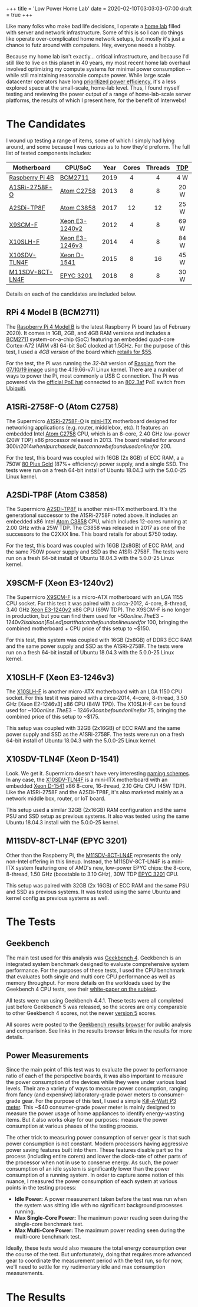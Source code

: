 +++
title = 'Low Power Home Lab'
date = 2020-02-10T03:03:03-07:00
draft = true
+++

Like many folks who make bad life decisions, I operate a [home
lab](https://www.reddit.com/r/homelab/) filled with server and network
infrastructure. Some of this is so I can do things like operate
over-complicated home network setups, but mostly it's just a chance to
futz around with computers. Hey, everyone needs a hobby.

Because my home lab isn't exactly... critical infrastructure, and because
I'd still like to live on this planet in 40 years, my most recent
home lab overhaul involved optimizing my compute systems for minimal
power consumption -- while still maintaining reasonable compute
power. While large scale datacenter operators have long [prioritized power
efficiency](https://www.google.com/about/datacenters/efficiency/),
it's a less explored space at the small-scale, home-lab
level. Thus, I found myself testing and reviewing the power output of
a range of home-lab-scale server platforms, the results of which I
present here, for the benefit of Interwebs!

The Candidates
==============

I wound up testing a range of items, some of which I simply had lying
around, and some because I was curious as to how they'd preform. The
full list of tested components includes:

| Motherboard       |  CPU/SoC         |  Year  |  Cores  |  Threads  |  [TDP]  |
| ----------------- | ---------------- | :----: | :-----: | :-------: | :-----: |
| [Raspberry Pi 4B] | [BCM2711]        |  2019  |   4     |   4       |   4 W   |
| [A1SRi-2758F-O]   | [Atom C2758]     |  2013  |   8     |   8       |  20 W   |
| [A2SDi-TP8F]      | [Atom C3858]     |  2017  |  12     |  12       |  25 W   |
| [X9SCM-F]         | [Xeon E3-1240v2] |  2012  |   4     |   8       |  69 W   |
| [X10SLH-F]        | [Xeon E3-1246v3] |  2014  |   4     |   8       |  84 W   |
| [X10SDV-TLN4F]    | [Xeon D-1541]    |  2015  |   8     |  16       |  45 W   |
| [M11SDV-8CT-LN4F] | [EPYC 3201]      |  2018  |   8     |   8       |  30 W   |

[TDP]: https://en.wikipedia.org/wiki/Thermal_design_power

[Raspberry Pi 4B]: https://www.raspberrypi.org/products/raspberry-pi-4-model-b/specifications/
[BCM2711]: https://www.raspberrypi.org/documentation/hardware/raspberrypi/bcm2711/README.md

[A1SRi-2758F-O]: https://www.supermicro.com/products/motherboard/ATOM/X10/A1SRi-2758F.cfm
[Atom C2758]: https://ark.intel.com/content/www/us/en/ark/products/77988/intel-atom-processor-c2758-4m-cache-2-40-ghz.html

[A2SDi-TP8F]: https://www.supermicro.com/en/products/motherboard/A2SDi-TP8F
[Atom C3858]: https://ark.intel.com/content/www/us/en/ark/products/97936/intel-atom-processor-c3858-12m-cache-up-to-2-0-ghz.html

[X9SCM-F]: https://www.supermicro.com/products/motherboard/Xeon/C202_C204/X9SCM-F.cfm
[Xeon E3-1240v2]: https://ark.intel.com/content/www/us/en/ark/products/65730/intel-xeon-processor-e3-1240-v2-8m-cache-3-40-ghz.html

[X10SLH-F]: https://www.supermicro.com/en/products/motherboard/x10slh-f
[Xeon E3-1246v3]: https://ark.intel.com/content/www/us/en/ark/products/80916/intel-xeon-processor-e3-1246-v3-8m-cache-3-50-ghz.html

[X10SDV-TLN4F]: https://www.supermicro.com/en/products/motherboard/X10SDV-TLN4F
[Xeon D-1541]: https://ark.intel.com/content/www/us/en/ark/products/91199/intel-xeon-processor-d-1541-12m-cache-2-10-ghz.html

[M11SDV-8CT-LN4F]: https://www.supermicro.com/en/products/motherboard/M11SDV-8CT-LN4F
[EPYC 3201]: https://www.amd.com/en/products/embedded-epyc-3000-series

Details on each of the candidates are included below.

RPi 4 Model B (BCM2711)
-----------------------

The [Raspberry Pi 4 Model
B](https://www.raspberrypi.org/products/raspberry-pi-4-model-b/specifications/)
is the latest Raspberry Pi board (as of February 2020). It comes in
1GB, 2GB, and 4GB RAM versions and includes a [BCM2711]
system-on-a-chip (SoC) featuring an embedded quad-core Cortex-A72 (ARM
v8) 64-bit SoC clocked at 1.5GHz. For the purpose of this test, I used
a *4GB version* of the board which [retails for
$55](https://www.pishop.us/product/raspberry-pi-4-model-b-4gb/).

For the test, the Pi was running the *32-bit* version of
[Raspian](https://www.raspbian.org/) from the [07/10/19
image](http://downloads.raspberrypi.org/raspbian/release_notes.txt)
using the 4.19.66-v7l Linux kernel. There are a number of ways to
power the Pi, most commonly a USB C connection. The Pi
was powered via the [official PoE
hat](https://www.raspberrypi.org/products/poe-hat/) connected to an
[802.3af](https://en.wikipedia.org/wiki/Power_over_Ethernet) PoE
switch from [Ubiquiti](https://www.ui.com/).

A1SRi-2758F-O (Atom C2758)
--------------------------

The Supermicro [A1SRi-2758F-O] is
[mini-ITX](https://en.wikipedia.org/wiki/Mini-ITX) motherboard
designed for networking applications (e.g. router, middlebox, etc). It
features an embedded Intel [Atom C2758] CPU, which is an 8-core, 2.40
GHz low-power (20W TDP) x86 processor released in 2013. The board
retailed for around $300 in 2014 when I purchased it, but can now be
found used online for ~$200.


For the test, this board was coupled with 16GB (2x 8GB) of ECC RAM, a
a 750W [80 Plus Gold](https://en.wikipedia.org/wiki/80_Plus) (87%+
efficiency) power supply, and a single SSD. The tests were run on a
fresh 64-bit install of Ubuntu 18.04.3 with the 5.0.0-25 Linux kernel.

A2SDi-TP8F (Atom C3858)
-----------------------

The Supermicro [A2SDi-TP8F] is another mini-ITX motherboard. It's the
generational successor to the A1SRi-2758F noted above. It includes an
embedded x86 Intel [Atom C3858] CPU, which includes 12-cores running
at 2.00 GHz with a 25W TDP. The C3858 was released in 2017 as one of
the successors to the C2XXX line. This board retails for about $750
today.

For the test, this board was coupled with 16GB (2x8GB) of ECC RAM,
and the same 750W power supply and SSD as the A1SRi-2758F. The tests
were run on a fresh 64-bit install of Ubuntu 18.04.3 with the 5.0.0-25
Linux kernel.

X9SCM-F (Xeon E3-1240v2)
------------------------

The Supermicro [X9SCM-F] is a micro-ATX motherboard with an LGA 1155
CPU socket. For this test it was paired with a circa-2012, 4-core,
8-thread, 3.40 GHz [Xeon E3-1240v2] x86 CPU (69W TDP). The X9SCM-F is no
longer in production, but you can find them used for ~$50 online. The
E3-1240v2 is also an [EoLed] part that can be found online used for
~$100, bringing the combined motherboard + CPU price of this setup to
~$150.

For this test, this system was coupled with 16GB (2x8GB) of DDR3 ECC
RAM and the same power supply and SSD as the A1SRi-2758F. The tests
were run on a fresh 64-bit install of Ubuntu 18.04.3 with the 5.0.0-25
Linux kernel.

[EoLed]: https://en.wikipedia.org/wiki/End-of-life_(product)

X10SLH-F (Xeon E3-1246v3)
-------------------------

The [X10SLH-F] is another micro-ATX motherboard with an LGA 1150 CPU
socket. For this test it was paired with a circa-2014, 4-core,
8-thread, 3.50 GHz [Xeon E2-1246v3] x86 CPU (84W TPD). The X10SLH-F can be
found used for ~$100 online. The E3-1246v3 can be found online for
~$75, bringing the combined price of this setup to ~$175.

This setup was coupled with 32GB (2x16GB) of ECC RAM and the same
power supply and SSD as the A1SRi-2758F. The tests were run on a fresh
64-bit install of Ubuntu 18.04.3 with the 5.0.0-25 Linux kernel.

X10SDV-TLN4F (Xeon D-1541)
--------------------------

Look. We get it. Supermicro doesn't have very interesting [naming
schemes](https://www.supermicro.com/products/Product_Naming_Convention/Naming_MBD_Intel_UP.cfm).
In any case, the [X10SDV-TLN4F] is a mini-ITX motherboard with an
embedded [Xeon D-1541] x86 8-core, 16-thread, 2.10 GHz CPU (45W
TDP). Like the A1SRi-2758F and the A2SDi-TP8F, it's also marketed mainly
as a network middle box, router, or IoT board.

This setup used a similar 32GB (2x16GB) RAM configuration and the same
PSU and SSD setup as previous systems. It also was tested using the
same Ubuntu 18.04.3 install with the 5.0.0-25 kernel.

M11SDV-8CT-LN4F (EPYC 3201)
---------------------------

Other than the Raspberry Pi, the [M11SDV-8CT-LN4F] represents the only
non-Intel offering in this lineup. Instead, the M11SDV-8CT-LN4F is a
mini-ITX system featuring one of AMD's new, low-power EPYC chips: the
8-core, 8-thread, 1.50 GHz (boostable to 3.10 GHz), 30W TDP [EPYC
3201] CPU.

This setup was paired with 32GB (2x 16GB) of ECC RAM and the same PSU
and SSD as previous systems. It was tested using the same Ubuntu and
kernel config as previous systems as well.


The Tests
=========

Geekbench
---------

The main test used for this analysis was [Geekbench
4](https://www.geekbench.com/geekbench4/). Geekbench is an integrated
system benchmark designed to evaluate comprehensive system
performance. For the purposes of these tests, I used the CPU benchmark
that evaluates both single and multi core CPU performance as well as
memory throughput. For more details on the workloads used by the
Geekbench 4 CPU tests, see their [white-paper on the
subject](https://www.geekbench.com/doc/geekbench4-cpu-workloads.pdf).

All tests were run using Geekbench 4.4.1. These tests were all
completed just before Geekbench 5 was released, so the scores are only
comparable to other Geekbench 4 scores, not the newer [version
5](https://www.geekbench.com/blog/2019/09/geekbench-5/) scores.

All scores were posted to the [Geekbench results
browser](https://browser.geekbench.com/) for public analysis and
comparison. See links in the results browser links in the results for
more details. 

Power Measurements
-----------------

Since the main point of this test was to evaluate the power to
performance ratio of each of the perspective boards, it was also
important to measure the power consumption of the devices while they
were under various load levels. Their are a variety of ways to measure
power consumption, ranging from fancy (and expensive) laboratory-grade power
meters to consumer-grade gear. For the purpose of this test, I used a
simple [Kill-A-Watt P3
meter](http://www.p3international.com/products/p4400.html). This ~$40
consumer-grade power meter is mainly designed to measure the power
usage of home appliances to identify energy-wasting items. But it also
works okay for our purposes: measure the power consumption at various
phases of the testing process.

The other trick to measuring power consumption of server gear is that
such power consumption is not constant. Modern processors having
aggressive power saving features built into them. These features
disable part so the process (including entire corers) and lower the
clock-rate of other parts of the processor when not in use to conserve
energy. As such, the power consumption of an idle system is
significantly lower than the power consumption of a running system. In
order to capture some notion of this nuance, I measured the power
consumption of each system at various points in the testing process:

* **Idle Power:** A power measurement taken before the test was run when
   the system was sitting idle with no significant background processes
   running.
* **Max Single-Core Power:** The maximum power reading seen during the
   single-core benchmark test.
* **Max Multi-Core Power:** The maximum power reading seen during the
   multi-core benchmark test.
   
Ideally, these tests would also measure the total energy consumption
over the course of the test. But unfortunately, doing that requires more
advanced gear to coordinate the measurement period with the test run,
so for now, we'll need to settle for my rudimentary idle and max
consumption measurements.

The Results
===========
